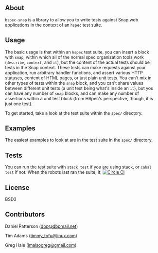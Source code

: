 ## About

`hspec-snap` is a library to allow you to write tests against Snap web
applications in the context of an `hspec` test suite.

## Usage

The basic usage is that within an `hspec` test suite, you can insert a
block with `snap`, within which all of the normal spec organization
tools work (`describe`, `context`, and `it`), but the content of the
actual tests should be tests in the Snap context. These tests can make
requests against your application, run arbitrary handler functions,
and assert various HTTP statuses, content of HTML pages, or just plain
unit tests. You can't mix in other types of tests within the `snap`
block, and you can't share values between different unit tests (a unit
test being what's inside an `it`), but you can have any number of
`snap` blocks, and can make any number of assertions within a unit
test block (from HSpec's perspective, though, it is just one test).

To get started, take a look at the test suite within the `spec/`
directory.

## Examples

The easiest examples to look at are in the test suite in the `spec/`
directory.

## Tests

You can run the test suite with `stack test` if you are using stack, or `cabal test` if not. When the robots
last ran the suite, it: [![Circle CI](https://circleci.com/gh/dbp/hspec-snap.svg?style=svg&circle-token=cb855793cfa202fa807ffaf6adb3be979be457b3)](https://circleci.com/gh/dbp/hspec-snap)

## License

BSD3

## Contributors

Daniel Patterson (dbp@dbpmail.net)

Tim Adams (timmy_tofu@linux.com)

Greg Hale (imalsogreg@gmail.com)
